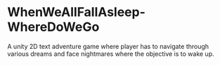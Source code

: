 # WhenWeAllFallAsleep-WhereDoWeGo
A unity 2D text adventure game where player has to navigate through various dreams and face nightmares where the objective is to wake up.
